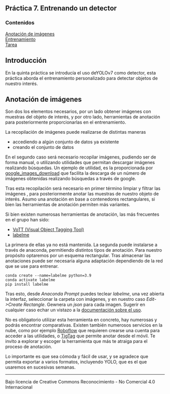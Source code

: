 ## Práctica 7. Entrenando un detector

### Contenidos

[Anotación de imágenes](#anotación-de-imágenes)  
[Entrenamiento](#entrenamiento)  
[Tarea](#71-tarea)

## Introducción

En la quinta práctica se introducía el uso deYOLOv7 como detector, esta práctica aborda el entrenamiento personalizado para detectar objetos de nuestro interés.

## Anotación de imágenes

Son dos los elementos necesarios, por un lado obtener imágenes con muestras del objeto de interés, y por otro lado, herramientas de anotación para posteriormente proporcionarlas en el entrenamiento.

La recopilación de imágenes puede realizarse de distintas maneras

- accediendo a algún conjunto de datos ya existente
- creando el conjunto de datos

En el segundo caso será necesario recopilar imágenes, pudiendo ser de forma manual, o utilizando utilidades que permitan descargar imágenes realizando búsquedas. Un ejemplo de utilidad, es la proporcionada por [google_images_download](https://pypi.org/project/google_images_download/) que facilita la descarga de un número de imágenes obtenidas realizando búsquedas a través de google.

Tras esta recopilación será necesario en primer término limpiar y filtrar las imágenes , para posteriormente anotar las muestras de nuestro objeto de interés. Asumo una anotación en base a contenedores rectangulares, si bien las herramientas de anotación permiten más variantes.

Si bien existen numerosas herramientas de anotación, las más frecuentes en el grupo han sido:

- [VoTT (Visual Object Tagging Tool)](https://github.com/microsoft/VoTT)
- [labelme](https://github.com/wkentaro/labelme)


La primera de ellas ya no está mantenida. La segunda puede instalarse a través de anaconda, permitiendo distintos tipos de anotación. Para nuestro propósito optaremos por un esquema rectangular. Tras almacenar las anotaciones puede ser necesaria alguna adaptación dependiendo de la red que se use para entrenar.

```
conda create --name=labelme python=3.9
conda activate labelme
pip install labelme
```

Tras esto, desde *Anaconda Prompt* puedes teclear *labelme*, una vez abierta la interfaz, seleccionar la carpeta con imágenes, y en nuestro caso *Edit->Create Rectangle*. Gewnera un *json* para cada imagen. Sugerir en cualquier caso echar un vistazo a la [documentación sobre el uso](https://github.com/wkentaro/labelme#usage).

No es obligatorio utilizar esta herramienta en concreto, hay numerosas y podrás encontrar comparativas.
Existen también numerosos servicios en la nube, como por ejemplo [Roboflow](https://app.roboflow.com/login) que requieren crearse una cuenta para acceder a las utilidades, o [TigTag](https://www.tictag.io) que permite anotar desde el móvil. Te invito a explorar y escoger la herramienta que más te atraiga para el proceso de anotación.

Lo importante es que sea cómoda y fácil de usar, y se agradece que permita exportar a varios formatos, incluyendo YOLO, que es el que usaremos en sucesivas semanas.

<!---Momentos en trabajo de Nayar sobre Binary images https://cave.cs.columbia.edu/Statics/monographs/Binary%20Images%20FPCV-1-3.pdf -->




<!-- Guías CVAT
https://www.simonwenkel.com/lists/software/list-of-annotation-tools-for-machine-learning-research.html
https://www.v7labs.com/blog/cvat-guide
-->


<!--
## Entrenamiento
Buscar
training yolov7 on custom dataset
En esta línea la reciente propuesta de
[YOLOv7](https://github.com/WongKinYiu/yolov7) declara [batir los registros](https://amalaj7.medium.com/yolov7-now-outperforms-all-known-object-detectors-fd7170e8542d) de versiones previas.
En los dos enlaces previos se incluyen instrucciones de instalación. En mi experiencia para su instalación en Windows, en primer lugar me he colocado en la carpeta en la que quiero descargar y tecleado los siguientes comandos:
```
git clone https://github.com/WongKinYiu/yolov7.git
cd yolov7
conda create -n yolov7 python=3.9 -y   
conda activate yolov7
pip install -r requirements.txt
```
Ver Illinois DL4CV hay sobre training
train yolo on custom dataset
https://blog.paperspace.com/yolov7/
Detectando matrículas con yolo
https://towardsdatascience.com/how-to-detect-license-plates-with-python-and-yolo-8842aa6d25f7
//Reconocer matrículs con tesseract
oficial https://pypi.org/project/pytesseract/
https://yashlahoti.medium.com/number-plate-recognition-in-python-using-tesseract-ocr-cc15853aca36
https://www.section.io/engineering-education/license-plate-detection-and-recognition-using-opencv-and-pytesseract/
y localización https://builtin.com/data-science/python-ocr
pip install pytesseract
Recursos OCR https://github.com/kba/awesome-ocr
yolov7 custom dataset
https://youtu.be/-QWxJ0j9EY8
https://youtu.be/a9RJV5gI2VA
## Tarea
-->

***
Bajo licencia de Creative Commons Reconocimiento - No Comercial 4.0 Internacional